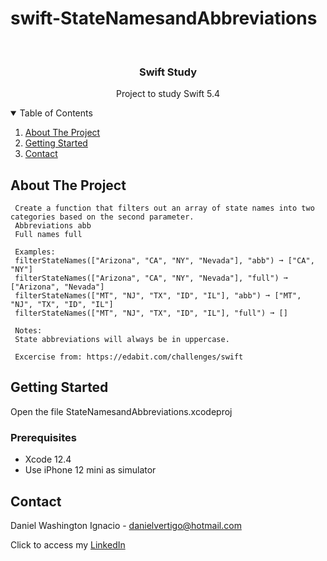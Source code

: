 # swift-StateNamesandAbbreviations

<!-- PROJECT LOGO -->
<br />
<p align="center">

  <h3 align="center">Swift Study</h3>
  <p align="center">
    Project to study Swift 5.4
  </p>
</p>



<!-- TABLE OF CONTENTS -->
<details open="open">
  <summary>Table of Contents</summary>
  <ol>
    <li>
      <a href="#about-the-project">About The Project</a>
    </li>
    <li>
      <a href="#getting-started">Getting Started</a>
    </li>
    <li><a href="#contact">Contact</a></li>
  </ol>
</details>



<!-- ABOUT THE PROJECT -->
## About The Project
 
  
     Create a function that filters out an array of state names into two categories based on the second parameter.
     Abbreviations abb
     Full names full
     
     Examples:
     filterStateNames(["Arizona", "CA", "NY", "Nevada"], "abb") ➞ ["CA", "NY"]
     filterStateNames(["Arizona", "CA", "NY", "Nevada"], "full") ➞ ["Arizona", "Nevada"]
     filterStateNames(["MT", "NJ", "TX", "ID", "IL"], "abb") ➞ ["MT", "NJ", "TX", "ID", "IL"]
     filterStateNames(["MT", "NJ", "TX", "ID", "IL"], "full") ➞ []
     
     Notes:
     State abbreviations will always be in uppercase.

     Excercise from: https://edabit.com/challenges/swift


<!-- GETTING STARTED -->
## Getting Started

Open the file StateNamesandAbbreviations.xcodeproj 

### Prerequisites

* Xcode 12.4
* Use iPhone 12 mini as simulator 

<!-- CONTACT -->
## Contact

Daniel Washington Ignacio - danielvertigo@hotmail.com

Click to access my [LinkedIn](https://www.linkedin.com/in/daniel-washington-ignacio-ab439b164/)
